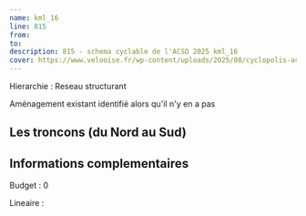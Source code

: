 ```yaml
---
name: kml_16 
line: 815
from: 
to:  
description: 815 - schema cyclable de l'ACSO 2025 kml_16 
cover: https://www.velooise.fr/wp-content/uploads/2025/08/cyclopolis-acso-815.jpg
---
```

Hierarchie : Reseau structurant

Aménagement existant identifié alors qu'il n'y en a pas

## Les troncons (du Nord au Sud)

## Informations complementaires

Budget  : 0 

Lineaire :

